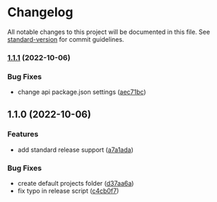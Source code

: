 # Changelog

All notable changes to this project will be documented in this file. See [standard-version](https://github.com/conventional-changelog/standard-version) for commit guidelines.

### [1.1.1](https://github.com/eduardo-paes/CopetSystem/compare/v1.1.0...v1.1.1) (2022-10-06)


### Bug Fixes

* change api package.json settings ([aec71bc](https://github.com/eduardo-paes/CopetSystem/commit/aec71bc2e6ad3f9737f5ef280921e36e558f27ad))

## 1.1.0 (2022-10-06)


### Features

* add standard release support ([a7a1ada](https://github.com/eduardo-paes/CopetSystem/commit/a7a1adae18637bf2baea48bace9104363004fc0e))


### Bug Fixes

* create default projects folder ([d37aa6a](https://github.com/eduardo-paes/CopetSystem/commit/d37aa6a1a099d2423be9a92573e7de617ba71d01))
* fix typo in release script ([c4cb0f7](https://github.com/eduardo-paes/CopetSystem/commit/c4cb0f754da52447ec65eb584a3905c518d01bd3))
